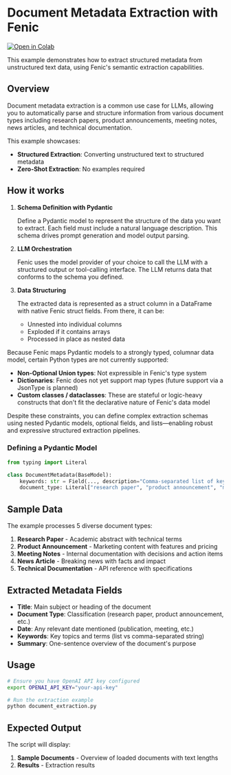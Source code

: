 # Document Metadata Extraction with Fenic

<p>
  <a href="https://colab.research.google.com/github/typedef-ai/fenic/blob/main/examples/document_extraction/document_extraction.ipynb">
    <img alt="Open in Colab" src="https://colab.research.google.com/assets/colab-badge.svg">
  </a>
</p>

This example demonstrates how to extract structured metadata from unstructured text data, using Fenic's semantic extraction capabilities.

## Overview

Document metadata extraction is a common use case for LLMs, allowing you to automatically parse and structure information from various document types including research papers, product announcements, meeting notes, news articles, and technical documentation.

This example showcases:

- **Structured Extraction**: Converting unstructured text to structured metadata
- **Zero-Shot Extraction**: No examples required

## How it works

1. **Schema Definition with Pydantic**

   Define a Pydantic model to represent the structure of the data you want to extract. Each field must include a natural language description. This schema drives prompt generation and model output parsing.

2. **LLM Orchestration**

   Fenic uses the model provider of your choice to call the LLM with a structured output or tool-calling interface. The LLM returns data that conforms to the schema you defined.

3. **Data Structuring**

   The extracted data is represented as a struct column in a DataFrame with native Fenic struct fields. From there, it can be:
   - Unnested into individual columns
   - Exploded if it contains arrays
   - Processed in place as nested data

Because Fenic maps Pydantic models to a strongly typed, columnar data model, certain Python types are not currently supported:

- **Non-Optional Union types**: Not expressible in Fenic's type system
- **Dictionaries**: Fenic does not yet support map types (future support via a JsonType is planned)
- **Custom classes / dataclasses**: These are stateful or logic-heavy constructs that don't fit the declarative nature of Fenic's data model

Despite these constraints, you can define complex extraction schemas using nested Pydantic models, optional fields, and lists—enabling robust and expressive structured extraction pipelines.

### Defining a Pydantic Model

```python
from typing import Literal

class DocumentMetadata(BaseModel):
    keywords: str = Field(..., description="Comma-separated list of key topics and terms")
    document_type: Literal["research paper", "product announcement", "meeting notes", "news article", "technical documentation"] = Field(..., description="Type of document")
```

## Sample Data

The example processes 5 diverse document types:

1. **Research Paper** - Academic abstract with technical terms
2. **Product Announcement** - Marketing content with features and pricing
3. **Meeting Notes** - Internal documentation with decisions and action items
4. **News Article** - Breaking news with facts and impact
5. **Technical Documentation** - API reference with specifications

## Extracted Metadata Fields

- **Title**: Main subject or heading of the document
- **Document Type**: Classification (research paper, product announcement, etc.)
- **Date**: Any relevant date mentioned (publication, meeting, etc.)
- **Keywords**: Key topics and terms (list vs comma-separated string)
- **Summary**: One-sentence overview of the document's purpose

## Usage

```bash
# Ensure you have OpenAI API key configured
export OPENAI_API_KEY="your-api-key"

# Run the extraction example
python document_extraction.py
```

## Expected Output

The script will display:

1. **Sample Documents** - Overview of loaded documents with text lengths
2. **Results** - Extraction results
